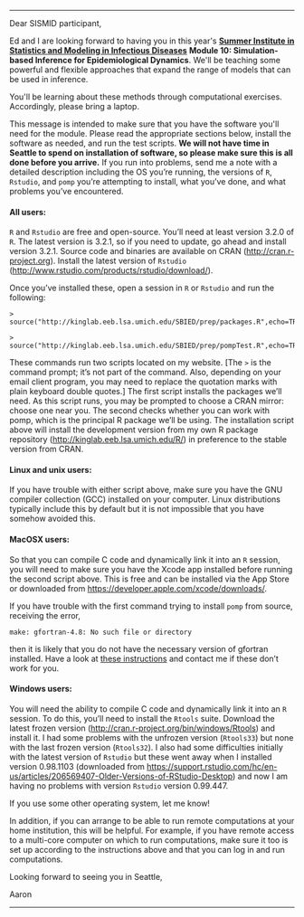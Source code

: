 ------------------------------

Dear SISMID participant,

Ed and I are looking forward to having you in this year's [**Summer Institute in Statistics and Modeling in Infectious Diseases**](http://sismid.uw.edu) **Module 10: Simulation-based Inference for Epidemiological Dynamics**.  We'll be teaching some powerful and flexible approaches that expand the range of models that can be used in inference.

You'll be learning about these methods through computational exercises.  Accordingly, please bring a laptop.

This message is intended to make sure that you have the software you'll need for the module.  Please read the appropriate sections below, install the software as needed, and run the test scripts.  **We will not have time in Seattle to spend on installation of software, so please make sure this is all done before you arrive.**  If you run into problems, send me a note with a detailed description including the OS you’re running, the versions of `R`, `Rstudio`, and `pomp` you’re attempting to install, what you’ve done, and what problems you’ve encountered.

#### All users:

`R` and `Rstudio` are free and open-source.  You’ll need at least version 3.2.0 of `R`.  The latest version is 3.2.1, so if you need to update, go ahead and install version 3.2.1.  Source code and binaries are available on CRAN (http://cran.r-project.org).  Install the latest version of `Rstudio` (http://www.rstudio.com/products/rstudio/download/).  

Once you’ve installed these, open a session in `R` or `Rstudio` and run the following:

```
> source("http://kinglab.eeb.lsa.umich.edu/SBIED/prep/packages.R",echo=TRUE)

> source("http://kinglab.eeb.lsa.umich.edu/SBIED/prep/pompTest.R",echo=TRUE)
```

These commands run two scripts located on my website.  [The `>` is the command prompt; it’s not part of the command.  Also, depending on your email client program, you may need to replace the quotation marks with plain keyboard double quotes.]  The first script installs the packages we’ll need.  As this script runs, you may be prompted to choose a CRAN mirror: choose one near you.  The second checks whether you can work with pomp, which is the principal R package we’ll be using.  The installation script above will install the development version from my own R package repository (http://kinglab.eeb.lsa.umich.edu/R/) in preference to the stable version from CRAN.

#### Linux and unix users:

If you have trouble with either script above, make sure you have the GNU compiler collection (GCC) installed on your computer.  Linux distributions typically include this by default but it is not impossible that you have somehow avoided this.

#### MacOSX users:

So that you can compile C code and dynamically link it into an `R` session, you will need to make sure you have the Xcode app installed before running the second script above.  This is free and can be installed via the App Store or downloaded from https://developer.apple.com/xcode/downloads/.

If you have trouble with the first command trying to install `pomp` from source, receiving the error,

```
make: gfortran-4.8: No such file or directory
```

then it is likely that you do not have the necessary version of gfortran installed.  Have a look at [these instructions](./mac-fortran.html) and contact me if these don’t work for you.

#### Windows users:

You will need the ability to compile C code and dynamically link it into an `R` session.  To do this, you’ll need to install the `Rtools` suite.  Download the latest frozen version (http://cran.r-project.org/bin/windows/Rtools) and install it.  I had some problems with the unfrozen version (`Rtools33`) but none with the last frozen version (`Rtools32`).  I also had some difficulties initially with the latest version of `Rstudio` but these went away when I installed version 0.98.1103 (downloaded from https://support.rstudio.com/hc/en-us/articles/206569407-Older-Versions-of-RStudio-Desktop) and now I am having no problems with version `Rstudio` version 0.99.447.

If you use some other operating system, let me know!

In addition, if you can arrange to be able to run remote computations at your home institution, this will be helpful.  For example, if you have remote access to a multi-core computer on which to run computations, make sure it too is set up according to the instructions above and that you can log in and run computations.

Looking forward to seeing you in Seattle,

Aaron

------------------------------
